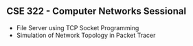 ## CSE 322 - Computer Networks Sessional
* File Server using TCP Socket Programming
* Simulation of Network Topology in Packet Tracer